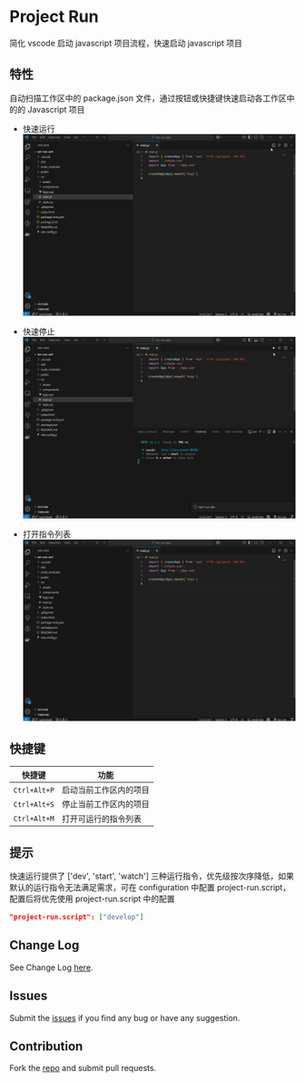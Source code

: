 # Project Run

简化 vscode 启动 javascript 项目流程，快速启动 javascript 项目

## 特性

自动扫描工作区中的 package.json 文件，通过按钮或快捷键快速启动各工作区中的的 Javascript 项目

* 快速运行  
![Run](images/useOneRun.gif)

* 快速停止  
![Stop](images/useOneStop.gif)

* 打开指令列表  
![Menus](images/useOpenMenu.gif)

## 快捷键

| 快捷键 | 功能 |
| --- | --- |
| `Ctrl+Alt+P` | 启动当前工作区内的项目 |
| `Ctrl+Alt+S` | 停止当前工作区内的项目 |
| `Ctrl+Alt+M` | 打开可运行的指令列表 |


## 提示

快速运行提供了 ['dev', 'start', 'watch'] 三种运行指令，优先级按次序降低，如果默认的运行指令无法满足需求，可在 configuration 中配置 project-run.script，配置后将优先使用 project-run.script 中的配置

```json
"project-run.script": ["develop"]
```


## Change Log

See Change Log [here](https://github.com/chen-cattle/project-run/blob/main/CHANGELOG.md).

## Issues

Submit the [issues](https://github.com/chen-cattle/project-run/issues) if you find any bug or have any suggestion.

## Contribution

Fork the [repo](https://github.com/chen-cattle/project-run) and submit pull requests.